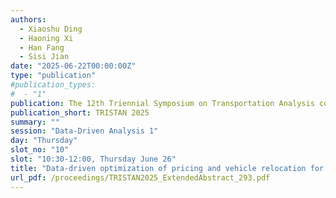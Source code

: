 ```yaml
---
authors:
  - Xiaoshu Ding
  - Haoning Xi
  - Han Fang
  - Sisi Jian
date: "2025-06-22T00:00:00Z"
type: "publication"
#publication_types:
#  - "1"
publication: The 12th Triennial Symposium on Transportation Analysis conference
publication_short: TRISTAN 2025
summary: ""
session: "Data-Driven Analysis 1"
day: "Thursday"
slot_no: "10"
slot: "10:30-12:00, Thursday June 26"
title: "Data-driven optimization of pricing and vehicle relocation for ridesourcing platforms considering reservation"
url_pdf: /proceedings/TRISTAN2025_ExtendedAbstract_293.pdf
---
```

